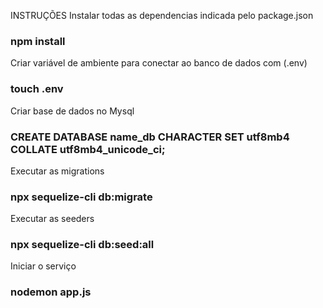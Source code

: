 INSTRUÇÕES 
Instalar todas as dependencias indicada pelo package.json
### npm install

Criar variável de ambiente para conectar ao banco de dados com (.env)
### touch .env

Criar base de dados no Mysql
### CREATE DATABASE name_db CHARACTER SET utf8mb4 COLLATE utf8mb4_unicode_ci;

Executar as migrations
### npx sequelize-cli db:migrate

Executar as seeders
### npx sequelize-cli db:seed:all

Iniciar o serviço
### nodemon app.js